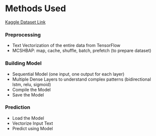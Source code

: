 # Methods Used

[Kaggle Dataset Link](https://www.kaggle.com/datasets/julian3833/jigsaw-toxic-comment-classification-challenge?select=train.csv)

### Preprocessing
- Text Vectorization of the entire data from TensorFlow
- MCSHBAP: map, cache, shuffle, batch, prefetch (to prepare dataset)

### Building Model
- Sequential Model (one input, one output for each layer)
- Multiple Dense Layers to understand complex patterns (bidirectional lstm, relu, sigmoid)
- Compile the Model
- Save the Model

### Prediction
- Load the Model
- Vectorize Input Text
- Predict using Model
